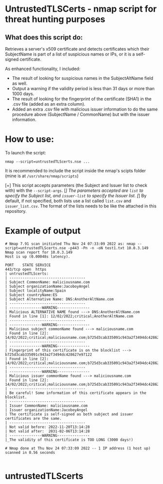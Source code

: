 # UntrustedTLSCerts - nmap script for threat hunting purposes

## What does this script do:
Retrieves a server's x509 certificate and detects certificates which their
SubjectName is part of a list of suspicious names or IPs, or it is a self-signed certificate.

As enhanced functionality, I included:
- The result of looking for suspicious names in the SubjectAltName field as well.
- Output a warning if the validity period is less than 31 days or more than 1000 days.
- The result of looking for the fingerprint of the certificate (SHA1) in the .csv file (added as an extra column).
- Added an extra .csv file with malicious issuer information to do the same procedure above (SubjectName / CommonName) but with the issuer information.

# How to use:

To launch the script:

`nmap --script=untrustedTLScerts.nse ...`

It is recommended to include the script inside the nmap's scipts folder (mine is at `/usr/share/nmap/scripts`)

[+] This script accepts parameters (the Subject and Issuer list to check with) with the `--script-args`. 
[*] The parameters accepted are `list` to specify the Subject list, and `issuer-list` to specify the Issuer list.
[*] By default, if not specified, both lists use a list called `list.csv` and `issuer_list.csv`. The format of the lists needs to be like the attached in this repository.

# Example of output

```
# Nmap 7.91 scan initiated Thu Nov 24 07:33:09 2022 as: nmap --script=untrustedTLScerts.nse -p443 -Pn -n -oN test1.txt 10.0.3.149
Nmap scan report for 10.0.3.149
Host is up (0.00048s latency).

PORT    STATE SERVICE
443/tcp open  https
| untrustedTLScerts: 
| -----------------------------------
| Subject CommonName: maliciousname.com
| Subject organizationName:JacoboyAngel
| Subject localityName:Spain
| Subject countryName:ES
| Subject Alternative Name: DNS:AnotherAltName.com
| -----------------------------------
| ---------------WARNING---------------
| Malicious ALTERNATIVE NAME found ---> DNS:AnotherAltName.com
| Found in line [1]: 12/02/2022;critical;AnotherAltName.com
| -----------------------------------
| ---------------WARNING---------------
| Malicious subject commonName found ---> maliciousname.com
| Found in line [2]: 14/02/2022;critical;maliciousname.com;b725d3cab335091c943a2f3494dc428627e97122
| -----------------------------------
| ---------------WARNING---------------
| Fingerprint of this certificate is on the blocklist ---> b725d3cab335091c943a2f3494dc428627e97122
| Found in line [2]: 14/02/2022;critical;maliciousname.com;b725d3cab335091c943a2f3494dc428627e97122
| -----------------------------------
| ---------------WARNING---------------
| Malicious issuer commonName found ---> maliciousname.com
| Found in line [2]: 14/02/2022;critical;maliciousname.com;b725d3cab335091c943a2f3494dc428627e97122
| -----------------------------------
| Be careful! Some information of this certificate appears in the blocklist.
| -----------------------------------
| Issuer CommonName: maliciousname.com
| Issuer organizationName:JacoboyAngel
| The certificate is self-signed as both subject and issuer certificates are the same.
| -----------------------------------
| Not valid before: 2022-11-20T13:14:28
| Not valid after:  2031-02-06T13:14:28
| ---------------WARNING---------------
|_The validity of this certificate is TOO LONG (3000 days!)

# Nmap done at Thu Nov 24 07:33:09 2022 -- 1 IP address (1 host up) scanned in 0.56 seconds


```

# untrustedTLScerts
